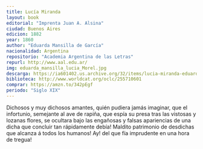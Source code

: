 ```yaml
---
title: Lucía Miranda
layout: book
editorial: "Imprenta Juan A. Alsina"
ciudad: Buenos Aires
edicion: 1882
year: 1860
author: "Eduarda Mansilla de García"
nacionalidad: Argentina
repositorio: "Academia Argentina de las Letras"
repurl: http://www.aal.edu.ar/
img: eduarda_mansilla_lucia_Morel.jpg
descarga: https://ia601402.us.archive.org/32/items/lucia-miranda-eduarda-mansilla-de-garcia/Lucia_Miranda__Eduarda_Mansilla_deGarcia.pdf
biblioteca: http://www.worldcat.org/oclc/255710601
comprar: https://amzn.to/342pEgf
periodo: "Siglo XIX"
---
```

 
Dichosos y muy dichosos amantes, quién pudiera jamás imaginar, que el infortunio, semejante al ave de rapiña, que espía su presa tras las vistosas y lozanas flores, se ocultara bajo las engañosas y falsas apariencias de una dicha que concluir tan rápidamente debía! Maldito patrimonio de desdichas que alcanza á todos los humanos! Ay! del que fía imprudente en una hora de tregua!
